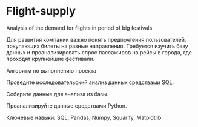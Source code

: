 # Flight-supply
Analysis of the demand for flights in period of big festivals

Для развития компании важно понять предпочтения пользователей, покупающих билеты на разные направления.
Требуется изучить базу данных и проанализировать спрос пассажиров на рейсы в города, где проходят крупнейшие фестивали.

Алгоритм по выполнению проекта

Проведите исследовательский анализ данных средствами SQL.

Соберите данные для анализа из базы.

Проанализируйте данные средствами Python.

Ключевые навыки:
SQL, Pandas, Numpy, Squarify, Matplotlib
